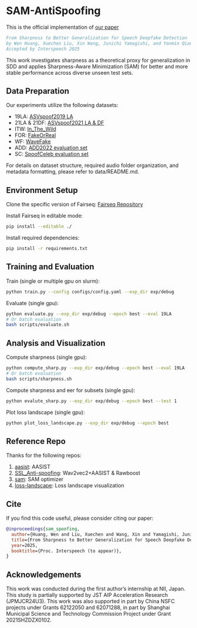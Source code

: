 # SAM-AntiSpoofing
This is the official implementation of [our paper](https://arxiv.org/pdf/2506.11532)

```bibtex
From Sharpness to Better Generalization for Speech Deepfake Detection
by Wen Huang, Xuechen Liu, Xin Wang, Junichi Yamagishi, and Yanmin Qian
Accepted by Interspeech 2025
```

This work investigates sharpness as a theoretical proxy for generalization in SDD and applies Sharpness-Aware Minimization (SAM) for better and more stable performance across diverse unseen test sets.



## Data Preparation
Our experiments utilize the following datasets:
- 19LA: [ASVspoof2019 LA](https://www.asvspoof.org/index2019.html)
- 21LA & 21DF: [ASVspoof2021 LA & DF](https://www.asvspoof.org/index2021.html)
- ITW: [In_The_Wild](https://deepfake-total.com/in_the_wild)
- FOR: [FakeOrReal](https://www.kaggle.com/datasets/mohammedabdeldayem/the-fake-or-real-dataset)
- WF: [WaveFake](https://zenodo.org/records/5642694)
- ADD: [ADD2022 evaluation set](https://zenodo.org/records/12188055)
- SC: [SpoofCeleb evaluation set](https://www.jungjee.com/spoofceleb/)

For details on dataset structure, required audio folder organization, and metadata formatting, please refer to data/README.md.


## Environment Setup
Clone the specific version of Fairseq:
[Fairseq Repository](https://github.com/pytorch/fairseq/tree/a54021305d6b3c4c5959ac9395135f63202db8f1)

Install Fairseq in editable mode:
```bash
pip install --editable ./
```

Install required dependencies:
```bash
pip install -r requirements.txt
```


## Training and Evaluation
Train (single or multiple gpu on slurm):
```bash
python train.py --config configs/config.yaml --exp_dir exp/debug
```

Evaluate (single gpu):
```bash
python evaluate.py --exp_dir exp/debug --epoch best --eval 19LA
# Or batch evaluation
bash scripts/evaluate.sh
```

## Analysis and Visualization

Compute sharpness (single gpu):
```bash
python compute_sharp.py --exp_dir exp/debug --epoch best --eval 19LA
# Or batch evaluation
bash scripts/sharpness.sh
```

Compute sharpness and eer for subsets (single gpu):
```bash
python evalute_sharp.py --exp_dir exp/debug --epoch best --test 1
```

Plot loss landscape (single gpu):
```bash
python plot_loss_landscape.py --exp_dir exp/debug --epoch best
```

## Reference Repo
Thanks for the following repos:
1. [aasist](https://github.com/clovaai/aasist): AASIST
2. [SSL_Anti-spoofing](https://github.com/TakHemlata/SSL_Anti-spoofing): Wav2vec2+AASIST & Rawboost
3. [sam](https://github.com/davda54/sam): SAM optimizer
4. [loss-landscape](https://github.com/marcellodebernardi/loss-landscapes): Loss landscape visualization

## Cite
If you find this code useful, please consider citing our paper:
```bibtex
@inproceedings{sam_spoofing,
  author={Huang, Wen and Liu, Xuechen and Wang, Xin and Yamagishi, Junichi and Qian, Yanmin},
  title={From Sharpness to Better Generalization for Speech Deepfake Detection},
  year=2025,
  booktitle={Proc. Interspeech (to appear)},
}
```

## Acknowledgements
This work was conducted during the first author’s internship at NII, Japan. 
This study is partially supported by JST AIP Acceleration Research (JPMJCR24U3). 
This work was also supported in part by China NSFC projects under Grants 62122050 and 62071288, 
in part by Shanghai Municipal Science and Technology Commission Project under Grant 2021SHZDZX0102.

